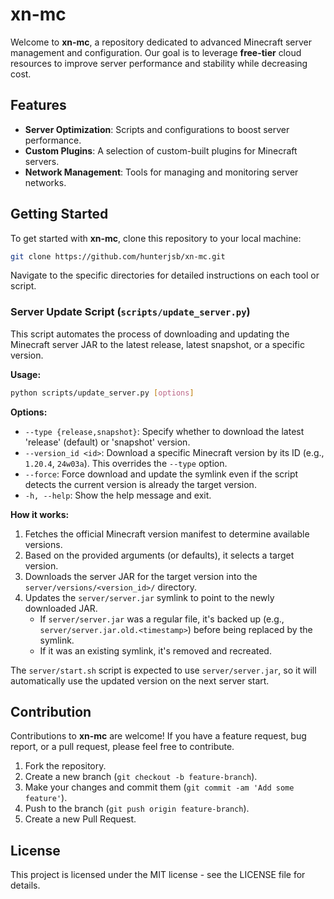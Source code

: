 
# xn-mc

Welcome to **xn-mc**, a repository dedicated to advanced Minecraft server management and configuration.
Our goal is to leverage **free-tier** cloud resources to improve server performance and stability while decreasing cost.

## Features

- **Server Optimization**: Scripts and configurations to boost server performance.
- **Custom Plugins**: A selection of custom-built plugins for Minecraft servers.
- **Network Management**: Tools for managing and monitoring server networks.

## Getting Started

To get started with **xn-mc**, clone this repository to your local machine:

```bash
git clone https://github.com/hunterjsb/xn-mc.git
```

Navigate to the specific directories for detailed instructions on each tool or script.

### Server Update Script (`scripts/update_server.py`)

This script automates the process of downloading and updating the Minecraft server JAR to the latest release, latest snapshot, or a specific version.

**Usage:**

```bash
python scripts/update_server.py [options]
```

**Options:**

*   `--type {release,snapshot}`: Specify whether to download the latest 'release' (default) or 'snapshot' version.
*   `--version_id <id>`: Download a specific Minecraft version by its ID (e.g., `1.20.4`, `24w03a`). This overrides the `--type` option.
*   `--force`: Force download and update the symlink even if the script detects the current version is already the target version.
*   `-h, --help`: Show the help message and exit.

**How it works:**

1.  Fetches the official Minecraft version manifest to determine available versions.
2.  Based on the provided arguments (or defaults), it selects a target version.
3.  Downloads the server JAR for the target version into the `server/versions/<version_id>/` directory.
4.  Updates the `server/server.jar` symlink to point to the newly downloaded JAR.
    *   If `server/server.jar` was a regular file, it's backed up (e.g., `server/server.jar.old.<timestamp>`) before being replaced by the symlink.
    *   If it was an existing symlink, it's removed and recreated.

The `server/start.sh` script is expected to use `server/server.jar`, so it will automatically use the updated version on the next server start.

## Contribution

Contributions to **xn-mc** are welcome! If you have a feature request, bug report, or a pull request, please feel free to contribute.

1. Fork the repository.
2. Create a new branch (`git checkout -b feature-branch`).
3. Make your changes and commit them (`git commit -am 'Add some feature'`).
4. Push to the branch (`git push origin feature-branch`).
5. Create a new Pull Request.

## License

This project is licensed under the MIT license - see the LICENSE file for details.
